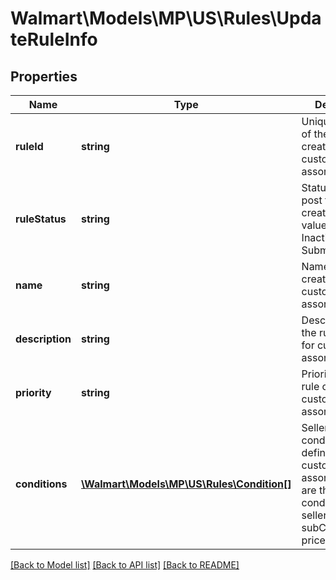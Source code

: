 # Walmart\Models\MP\US\Rules\UpdateRuleInfo

## Properties

Name | Type | Description | Notes
------------ | ------------- | ------------- | -------------
**ruleId** | **string** | Unique identifier of the rule created for custom rule assortment. | [optional]
**ruleStatus** | **string** | Status of the rule post the rule creation. Allowed values are Active, Inactive, Submitted. | [optional]
**name** | **string** | Name of the rule created for custom rule assortment. | [optional]
**description** | **string** | Description of the rule created for custom rule assortment. | [optional]
**priority** | **string** | Priority of the rule created for custom rule assortment. | [optional]
**conditions** | [**\Walmart\Models\MP\US\Rules\Condition[]**](Condition.md) | Seller creates conditions while defining the custom rule assortment.There are three condition which a seller can use : subCategories, price, weight. | [optional]


[[Back to Model list]](./) [[Back to API list]](../../../../../README.md#supported-apis) [[Back to README]](../../../../../README.md)
